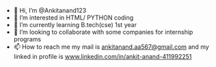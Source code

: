 - 👋 Hi, I’m @Ankitanand123
- 👀 I’m interested in HTML/ PYTHON coding
- 🌱 I’m currently learning B.tech(cse) 1st year
- 💞️ I’m looking to collaborate with some companies for internship programs 
- 📫 How to reach me my mail is ankitanand.aa567@gmail.com
 and my linked in profile is www.linkedin.com/in/ankit-anand-411992251

<!---
Ankitanand123/Ankitanand123 is a ✨ special ✨ repository because its `README.md` (this file) appears on your GitHub profile.
You can click the Preview link to take a look at your changes.
--->
